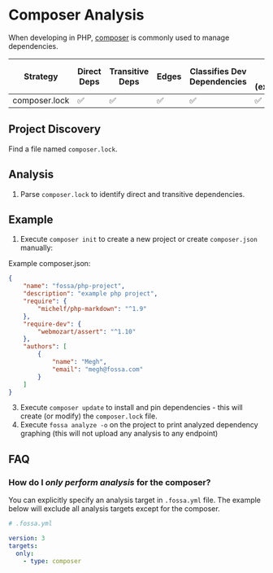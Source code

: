 # Composer Analysis

When developing in PHP, [composer](https://getcomposer.org/) is commonly used to manage dependencies.

| Strategy      | Direct Deps        | Transitive Deps          | Edges              | Classifies Dev Dependencies | Container Scanning (experimental) |
| ------------- | ------------------ | ------------------ | ------------------ | --------------------------- | --------------------------------- |
| composer.lock | :white_check_mark: | :white_check_mark: | :white_check_mark: | :white_check_mark:          | :white_check_mark:                |

## Project Discovery

Find a file named `composer.lock`.

## Analysis

1. Parse `composer.lock` to identify direct and transitive dependencies.

## Example 

1. Execute `composer init` to create a new project or create `composer.json` manually:

Example composer.json:
```json
{
    "name": "fossa/php-project",
    "description": "example php project",
    "require": {
        "michelf/php-markdown": "^1.9"
    },
    "require-dev": {
        "webmozart/assert": "^1.10"
    },
    "authors": [
        {
            "name": "Megh",
            "email": "megh@fossa.com"
        }
    ]
}
```

3. Execute `composer update` to install and pin dependencies - this will create (or modify) the `composer.lock` file.
4. Execute `fossa analyze -o` on the project to print analyzed dependency graphing (this will not upload any analysis to any endpoint)

## FAQ

### How do I *only perform analysis* for the composer?

You can explicitly specify an analysis target in `.fossa.yml` file. The example below will exclude all analysis targets except for the composer. 

```yaml
# .fossa.yml 

version: 3
targets:
  only:
    - type: composer
```